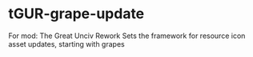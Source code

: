 # tGUR-grape-update
For mod: The Great Unciv Rework
Sets the framework for resource icon asset updates, starting with grapes
